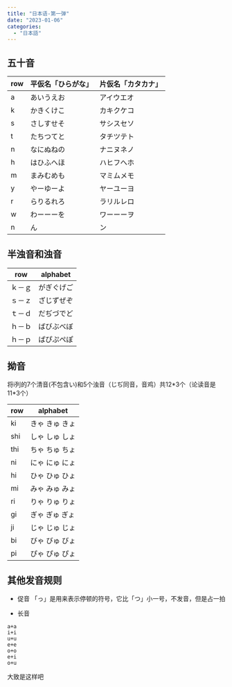 ```yaml
---
title: "日本语-第一弹"
date: "2023-01-06"
categories:
  - "日本語"
---
```


## 五十音

| row | 平仮名「ひらがな」 | 片仮名「カタカナ」 |
| --- | --- | --- |
| a | あいうえお | アイウエオ |
| k | かきくけこ | カキクケコ |
| s | さしすせそ | サシスセソ |
| t | たちつてと | タチツテト |
| n | なにぬねの | ナニヌネノ |
| h | はひふへほ | ハヒフへホ |
| m | まみむめも | マミムメモ |
| y | やーゆーよ | ヤーユーヨ |
| r | らりるれろ | ラリルレロ |
| w | わーーーを | ワーーーヲ |
| n | ん | ン |

## 半浊音和浊音

| row | alphabet |
| --- | --- |
| ｋ－ｇ | がぎぐげご |
| ｓ－ｚ | ざじずぜぞ |
| ｔ－ｄ | だぢづでど |
| ｈ－ｂ | ばびぶべぼ |
| ｈ－ｐ | ぱぴぷぺぽ |

## 拗音

将i列的7个清音(不包含い)和5个浊音（じぢ同音，音鸡）共12\*3个（论读音是11\*3个）

| row | alphabet |
| --- | --- |
| ki | きゃ きゅ きょ |
| shi | しゃ しゅ しょ |
| thi | ちゃ ちゅ ちょ |
| ni | にゃ にゅ にょ |
| hi | ひゃ ひゅ ひょ |
| mi | みゃ みゅ みょ |
| ri | りゃ りゅ りょ |
| gi | ぎゃ ぎゅ ぎょ |
| ji | じゃ じゅ じょ |
| bi | びゃ びゅ びょ |
| pi | ぴゃ ぴゅ ぴょ |

## 其他发音规则

- 促音 「っ」是用来表示停顿的符号，它比「つ」小一号，不发音，但是占一拍

- 长音

```
a+a
i+i
u+u
e+e
o+o
e+i
o+u
```

大致是这样吧
